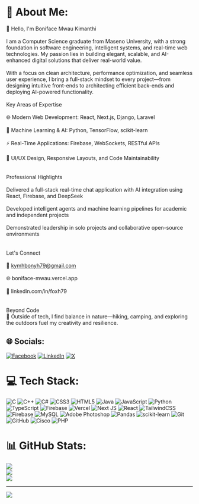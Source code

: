 # 💫 About Me:
👋 Hello, I'm Boniface Mwau Kimanthi<br><br>I am a Computer Science graduate from Maseno University, with a strong foundation in software engineering, intelligent systems, and real-time web technologies. My passion lies in building elegant, scalable, and AI-enhanced digital solutions that deliver real-world value.<br><br>With a focus on clean architecture, performance optimization, and seamless user experience, I bring a full-stack mindset to every project—from designing intuitive front-ends to architecting efficient back-ends and deploying AI-powered functionality.<br><br>Key Areas of Expertise<br><br>🌐 Modern Web Development: React, Next.js, Django, Laravel<br><br>🤖 Machine Learning & AI: Python, TensorFlow, scikit-learn<br><br>⚡ Real-Time Applications: Firebase, WebSockets, RESTful APIs<br><br>🎨 UI/UX Design, Responsive Layouts, and Code Maintainability<br><br><br>Professional Highlights<br><br>Delivered a full-stack real-time chat application with AI integration using React, Firebase, and DeepSeek<br><br>Developed intelligent agents and machine learning pipelines for academic and independent projects<br><br>Demonstrated leadership in solo projects and collaborative open-source environments<br><br><br>Let's Connect<br><br>📧 kymhbonyh79@gmail.com<br><br>🌐 boniface-mwau.vercel.app<br><br>💼 linkedin.com/in/foxh79<br><br><br>Beyond Code<br>🌿 Outside of tech, I find balance in nature—hiking, camping, and exploring the outdoors fuel my creativity and resilience.


## 🌐 Socials:
[![Facebook](https://img.shields.io/badge/Facebook-%231877F2.svg?logo=Facebook&logoColor=white)](https://facebook.com/Foxh) [![LinkedIn](https://img.shields.io/badge/LinkedIn-%230077B5.svg?logo=linkedin&logoColor=white)](https://linkedin.com/in/foxh79) [![X](https://img.shields.io/badge/X-black.svg?logo=X&logoColor=white)](https://x.com/codewithFoxh) 

# 💻 Tech Stack:
![C](https://img.shields.io/badge/c-%2300599C.svg?style=for-the-badge&logo=c&logoColor=white) ![C++](https://img.shields.io/badge/c++-%2300599C.svg?style=for-the-badge&logo=c%2B%2B&logoColor=white) ![C#](https://img.shields.io/badge/c%23-%23239120.svg?style=for-the-badge&logo=csharp&logoColor=white) ![CSS3](https://img.shields.io/badge/css3-%231572B6.svg?style=for-the-badge&logo=css3&logoColor=white) ![HTML5](https://img.shields.io/badge/html5-%23E34F26.svg?style=for-the-badge&logo=html5&logoColor=white) ![Java](https://img.shields.io/badge/java-%23ED8B00.svg?style=for-the-badge&logo=openjdk&logoColor=white) ![JavaScript](https://img.shields.io/badge/javascript-%23323330.svg?style=for-the-badge&logo=javascript&logoColor=%23F7DF1E) ![Python](https://img.shields.io/badge/python-3670A0?style=for-the-badge&logo=python&logoColor=ffdd54) ![TypeScript](https://img.shields.io/badge/typescript-%23007ACC.svg?style=for-the-badge&logo=typescript&logoColor=white) ![Firebase](https://img.shields.io/badge/firebase-%23039BE5.svg?style=for-the-badge&logo=firebase) ![Vercel](https://img.shields.io/badge/vercel-%23000000.svg?style=for-the-badge&logo=vercel&logoColor=white) ![Next JS](https://img.shields.io/badge/Next-black?style=for-the-badge&logo=next.js&logoColor=white) ![React](https://img.shields.io/badge/react-%2320232a.svg?style=for-the-badge&logo=react&logoColor=%2361DAFB) ![TailwindCSS](https://img.shields.io/badge/tailwindcss-%2338B2AC.svg?style=for-the-badge&logo=tailwind-css&logoColor=white) ![Firebase](https://img.shields.io/badge/firebase-a08021?style=for-the-badge&logo=firebase&logoColor=ffcd34) ![MySQL](https://img.shields.io/badge/mysql-4479A1.svg?style=for-the-badge&logo=mysql&logoColor=white) ![Adobe Photoshop](https://img.shields.io/badge/adobe%20photoshop-%2331A8FF.svg?style=for-the-badge&logo=adobe%20photoshop&logoColor=white) ![Pandas](https://img.shields.io/badge/pandas-%23150458.svg?style=for-the-badge&logo=pandas&logoColor=white) ![scikit-learn](https://img.shields.io/badge/scikit--learn-%23F7931E.svg?style=for-the-badge&logo=scikit-learn&logoColor=white) ![Git](https://img.shields.io/badge/git-%23F05033.svg?style=for-the-badge&logo=git&logoColor=white) ![GitHub](https://img.shields.io/badge/github-%23121011.svg?style=for-the-badge&logo=github&logoColor=white) ![Cisco](https://img.shields.io/badge/cisco-%23049fd9.svg?style=for-the-badge&logo=cisco&logoColor=black) ![PHP](https://img.shields.io/badge/php-%23777BB4.svg?style=for-the-badge&logo=php&logoColor=white)
# 📊 GitHub Stats:
![](https://github-readme-stats.vercel.app/api?username=foxh79&theme=dark&hide_border=false&include_all_commits=false&count_private=false)<br/>
![](https://nirzak-streak-stats.vercel.app/?user=foxh79&theme=dark&hide_border=false)<br/>
![](https://github-readme-stats.vercel.app/api/top-langs/?username=foxh79&theme=dark&hide_border=false&include_all_commits=false&count_private=false&layout=compact)

---
[![](https://visitcount.itsvg.in/api?id=foxh79&icon=0&color=0)](https://visitcount.itsvg.in)

<!-- Proudly created with GPRM ( https://gprm.itsvg.in ) -->
